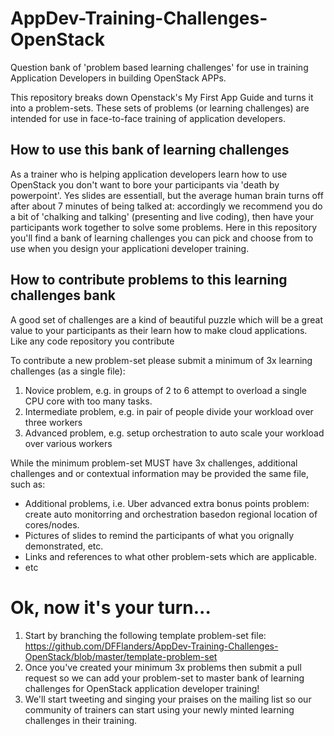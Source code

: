 # AppDev-Training-Challenges-OpenStack
Question bank of 'problem based learning challenges' for use in training Application Developers in building OpenStack APPs.

This repository breaks down Openstack's My First App Guide and turns it into a problem-sets.  These sets of problems (or learning challenges) are intended for use in face-to-face training of application developers.  

## How to use this bank of learning challenges

As a trainer who is helping application developers learn how to use OpenStack you don't want to bore your participants via 'death by powerpoint'.  Yes slides are essentiall, but the average human brain turns off after about 7 minutes of being talked at: accordingly we recommend you do a bit of 'chalking and talking' (presenting and live coding), then have your participants work together to solve some problems.  Here in this repository you'll find a bank of learning challenges you can pick and choose from to use when you design your applicationi developer training.

## How to contribute problems to this learning challenges bank

A good set of challenges are a kind of beautiful puzzle which will be a great value to your participants as their learn how to make cloud applications.  Like any code repository you contribute 

To contribute a new problem-set please submit a minimum of 3x learning challenges (as a single file):

1. Novice problem, e.g. in groups of 2 to 6 attempt to overload a single CPU core with too many tasks.
2. Intermediate problem, e.g. in pair of people divide your workload over three workers
3. Advanced problem, e.g. setup orchestration to auto scale your workload over various workers

While the minimum problem-set MUST have 3x challenges, additional challenges and or contextual information may be provided the same file, such as:

 * Additional problems, i.e. Uber advanced extra bonus points problem: create auto monitorring and orchestration basedon regional location of cores/nodes.
 * Pictures of slides to remind the participants of what you orignally demonstrated, etc.
 * Links and references to what other problem-sets which are applicable.
 * etc

# Ok, now it's your turn...
1. Start by branching the following template problem-set file: https://github.com/DFFlanders/AppDev-Training-Challenges-OpenStack/blob/master/template-problem-set
2. Once you've created your minimum 3x problems then submit a pull request so we can add your problem-set to master bank of learning challenges for OpenStack application developer training!
3. We'll start tweeting and singing your praises on the mailing list so our community of trainers can start using your newly minted learning challenges in their training.



